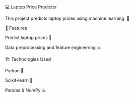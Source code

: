 💻 Laptop Price Predictor

This project predicts laptop prices using machine learning. 🚀

📌 Features

Predict laptop prices 🤖

Data preprocessing and feature engineering 📊

🏗️ Technologies Used

Python 🐍

Scikit-learn 🤖

Pandas & NumPy 📊